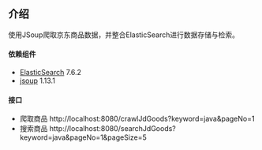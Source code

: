 ## 介绍
使用JSoup爬取京东商品数据，并整合ElasticSearch进行数据存储与检索。


#### 依赖组件
* [ElasticSearch](https://www.elastic.co/cn/elasticsearch/) 7.6.2
* [jsoup](https://jsoup.org/) 1.13.1

#### 接口
* 爬取商品
    http://localhost:8080/crawlJdGoods?keyword=java&pageNo=1
* 搜索商品
    http://localhost:8080/searchJdGoods?keyword=java&pageNo=1&pageSize=5